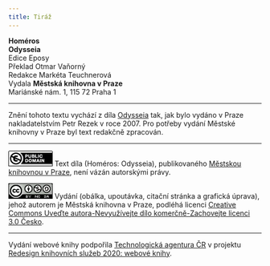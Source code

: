 ```yaml
---
title: Tiráž
---
```


**Homéros**  
**Odysseia**  
Edice Eposy  
Překlad Otmar Vaňorný  
Redakce Markéta Teuchnerová  
Vydala **Městská knihovna v Praze**  
Mariánské nám. 1, 115 72 Praha 1  
[^1]: Laichterova sbírka krásného písemnictví XI. _Povídky_ Bjørnstjerna Bjørnsona. Řada II. Str. 171.  
[^2]: A. Roemer v _Homerische Aufsatze_ 1913 dovozuje, že Odysseia má ráz demokratický a dělnický a že byla určena drobnému lidu, nikoli šlechtě.  
[^3]: Dojem tento mění se v jistotu, jestliže uvážíme některá místa v Odysseii:  
Když služka Eurykleia spatřila pobité ženichy, chtěla jásat, ale Odysseus ji zakřikl těmito slovy (XXII):  
„V duši jen, stařenko, plesej, buď zticha a nejásej hlasně!    
Nebyl by pobožný čin chtít jásat nad smrtí mužů!    
_Tyto zde božská vůle a hrozné zhubily činy_,    
neboť nectili nikdy ni jednoho z pozemských lidí,    
ať byl dobrý, ať zlý, ať kdokoliv mezi ně přišel.    
_Proto teď za svou zpupnost jsou stiženi hanebnou smrtí!_“  
Odysseus to zřejmě prohlašuje, že ne on, nýbrž bohové potrestali ženichy za jejich hrozné činy. Sebe pokládá za nástroj vyšší vůle božské.  
Kdo by si nevzpomněl vznešených slov, která Svatopluk Čech vkládá do úst Janu Žižkovi po vítězné bitvě na hoře Vítkově: „Milí bratří! Nechvaltež mne, ale chvalte toho, jehož jsme my všichni pouhými nehodnými nástroji. Milostivý Bůh povalil slabou rukou naší nepřátele své i naše, protivníky pravdy svaté a našeho jazyka českého i slovenského. Pán všemohoucí, svatá naše záštita, porazil a zetřel mrzkou pýchu jejich. Jemu buď proto čest a chvála na věky věkův amen!“ (Sebrané spisy Sv. Čecha, IX. Výlety, str. 325).  
Když byli všichni ženichové pobiti, tu hérold Medón prosil Odysséa za slitování. Odysseus mu dal milost a pravil (XXII):  
„Neboj se nic! Můj syn již zachránil tebe a spasil,    
abys v duši to poznal a také jiným to řekl,    
_kterak šlechetný čin jest mnohem lepší než špatný,_“  
tj. za špatné činy lidé bývají stiženi trestem, za dobré odměnou.  
K Athéně pravil bůh Zeus (XXIV):  
„Nebyl-li úmysl ten kdys _vymyšlen od tebe samé_,    
jednou že Odysseus přijde a všecky ty ženichy ztrestá.“  
Slova ta dokazují zřejmě, že pomsta stala se řízením božím.  
Tato místa jsou důkazem, že básník podložil své básni ideu o vině a trestu a provedl ji na konkrétním případě, tj. na zpupných ženiších.  
[^4]: Vizme, co praví starý král Láertés cizinci (Odysséovi), když se ho tázal, zdali tato země jest Ithaké (XXIV):  
„Ovšem, jest to ta země, ó cizinče, po níž se tážeš,    
_avšak násilný lid, pln zpupnosti, nad ní teď vládne._“  
Slovy těmi zřejmě jest naznačena anarchie, která za nepřítomnosti královy v zemi nastala.  
Na sněmu ithackém starý šlechtic Aigyptios si stěžuje (II), že  
„dosud tu nebylo sněmu ni porady občanů starších  
_od dob, co Odysseus slavný se vzdálil na dutých lodích_“    
a žehná tomu, kdo sněm svolal.  
I národ tedy cítil, že státní život Ithačanů vyšinul se po odchodu Odysséově z obvyklých kolejí.  
Z těchto míst je vidět, že básník měl na mysli též ideu státní.  
[^5]: Píšeme obšírněji o Télemachii nejen proto, že bývá vyhlašována za část později přidanou od cizího básníka, nýbrž i proto, že pochopením této části lze pochopit celek.  
[^6]: Zpěv II, III a IV.  
[^7]: Zpěv VII, VIII a IX.  
[^8]: Zpěv IX, X, XI a XII.  
[^9]: Zpěv X, XI.  
[^10]: Zpěv XI.  
[^11]: Zpěv XI, XII.  
[^12]: Zpěv XV, XVI.  
[^13]: Zpěv XVII–XXIII.  
V MKP 2. elektronické vydání z 21. 10. 2022.

***

Znění tohoto textu vychází z díla [Odysseia](https://search.mlp.cz/cz/titul/odysseia/2661055/) tak, jak bylo vydáno v Praze nakladatelstvím Petr Rezek v roce 2007. Pro potřeby vydání Městské knihovny v Praze byl text redakčně zpracován.

***

[![0](./resources/image001.jpg)](http://creativecommons.org/publicdomain/mark/1.0/deed.cs)
Text díla (Homéros: Odysseia), publikovaného [Městskou knihovnou v Praze](https://www.mlp.cz/cz/), není vázán autorskými právy.

[![0](./resources/image002.jpg)](http://creativecommons.org/licenses/by-nc-sa/3.0/cz/)
Vydání (obálka, upoutávka, citační stránka a grafická úprava), jehož autorem je Městská knihovna v Praze, podléhá licenci [Creative Commons Uveďte autora-Nevyužívejte dílo komerčně-Zachovejte licenci 3.0 Česko](https://creativecommons.org/licenses/by-nc-sa/3.0/cz/).

***

Vydání webové knihy podpořila [Technologická agentura ČR](https://www.tacr.cz/) v projektu [Redesign knihovních služeb 2020: webové knihy](https://starfos.tacr.cz/cs/project/TL04000391).